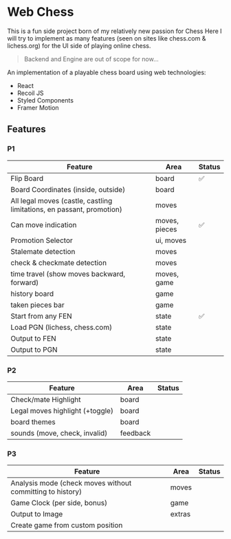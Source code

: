 # Web Chess

This is a fun side project born of my relatively new passion for Chess
Here I will try to implement as many features (seen on sites like chess.com & lichess.org)
for the UI side of playing online chess.

> Backend and Engine are out of scope for now...

An implementation of a playable chess board using web technologies: 

- React
- Recoil JS
- Styled Components
- Framer Motion


## Features

### P1

| Feature | Area | Status
|-------- | -----| -----------
| Flip Board | board |   ✅
| Board Coordinates (inside, outside) | board |
| All legal moves (castle, castling limitations, en passant, promotion) | moves | 
| Can move indication | moves, pieces |   ✅
| Promotion Selector | ui, moves | 
| Stalemate detection | moves |
| check & checkmate detection | moves |
| time travel (show moves backward, forward) | moves, game |
| history board | game |
| taken pieces bar | game | 
| Start from any FEN | state |  ✅
| Load PGN (lichess, chess.com) | state |
| Output to FEN | state |
| Output to PGN | state |


### P2


| Feature | Area | Status
|-------- | -----| -----------
| Check/mate Highlight | board |
| Legal moves highlight (+toggle) | board |
| board themes | board | 
| sounds (move, check, invalid) | feedback |

### P3

| Feature | Area | Status
|-------- | -----| -----------
| Analysis mode (check moves without committing to history) | moves |
| Game Clock (per side, bonus) | game |
| Output to Image | extras |
| Create game from custom position
